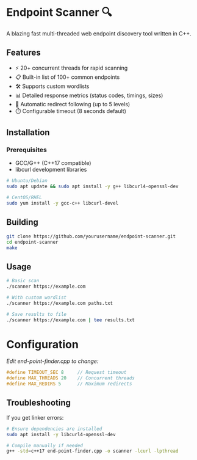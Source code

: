 # Endpoint Scanner 🔍

A blazing fast multi-threaded web endpoint discovery tool written in C++.
## Features
- ⚡ 20+ concurrent threads for rapid scanning
- 📋 Built-in list of 100+ common endpoints
- 🛠️ Supports custom wordlists
- 📊 Detailed response metrics (status codes, timings, sizes)
- 🔄 Automatic redirect following (up to 5 levels)
- ⏱️ Configurable timeout (8 seconds default)

## Installation

### Prerequisites
- GCC/G++ (C++17 compatible)
- libcurl development libraries

```bash
# Ubuntu/Debian
sudo apt update && sudo apt install -y g++ libcurl4-openssl-dev

# CentOS/RHEL
sudo yum install -y gcc-c++ libcurl-devel
```
## Building
```bash
git clone https://github.com/yourusername/endpoint-scanner.git
cd endpoint-scanner
make
```
## Usage

```bash
# Basic scan
./scanner https://example.com

# With custom wordlist
./scanner https://example.com paths.txt

# Save results to file
./scanner https://example.com | tee results.txt
```

# Configuration
*Edit end-point-finder.cpp to change:*
``` cpp
#define TIMEOUT_SEC 8     // Request timeout
#define MAX_THREADS 20    // Concurrent threads
#define MAX_REDIRS 5      // Maximum redirects
```
## Troubleshooting
If you get linker errors:

```bash
# Ensure dependencies are installed
sudo apt install -y libcurl4-openssl-dev

# Compile manually if needed
g++ -std=c++17 end-point-finder.cpp -o scanner -lcurl -lpthread
```


